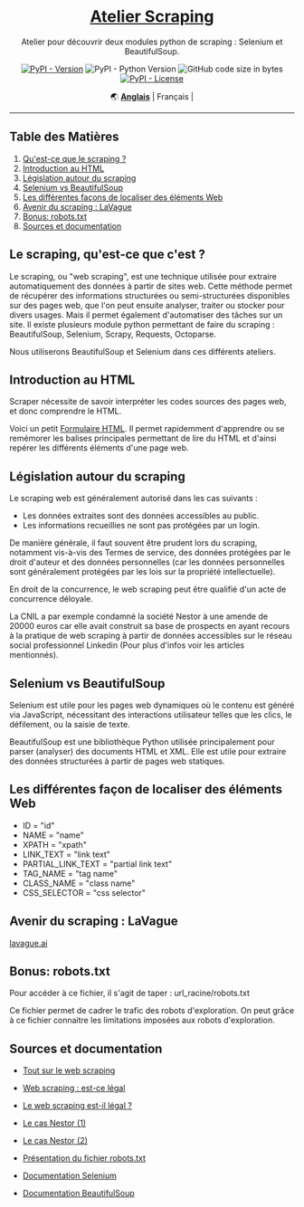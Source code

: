 <div align="center" markdown>

# [Atelier Scraping](https://github.com/Mastocodeur/Tutorial_Scraping/)

Atelier pour découvrir deux modules python de scraping : Selenium et BeautifulSoup.

[![PyPI - Version](https://img.shields.io/pypi/v/mmg?color)](https://pypi.org/project/mmg/)
![PyPI - Python Version](https://img.shields.io/pypi/pyversions/mmg)
![GitHub code size in bytes](https://img.shields.io/github/languages/code-size/ryul1206/multilingual-markdown)
[![PyPI - License](https://img.shields.io/pypi/l/mmg)](https://github.com/ryul1206/multilingual-markdown/blob/main/LICENSE)

🌏
[**Anglais**](https://github.com/Mastocodeur/Tutorial_Scraping/blob/main/README.md) |
Français |



</div>


---


## Table des Matières

1. [Qu'est-ce que le scraping ?](#qu-est-ce-que-le-scraping)
2. [Introduction au HTML](#introduction-au-html)
3. [Législation autour du scraping](#législation-autour-du-scraping)
4. [Selenium vs BeautifulSoup](#selenium-vs-beautifulsoup)
5. [Les différentes façons de localiser des éléments Web](#les-différentes-façons-de-localiser-des-éléments-web)
6. [Avenir du scraping : LaVague](#avenir-du-scraping-lavague)
7. [Bonus: robots.txt](#bonus-robots.txt)
8. [Sources et documentation](#sources-et-documentation)


## Le scraping, qu'est-ce que c'est ?

Le scraping, ou "web scraping", est une technique utilisée pour extraire automatiquement des données à partir de sites web. Cette méthode permet de récupérer des informations structurées ou semi-structurées disponibles sur des pages web, que l'on peut ensuite analyser, traiter ou stocker pour divers usages. Mais il permet également d'automatiser des tâches sur un site. Il existe plusieurs module python permettant de faire du scraping : BeautifulSoup, Selenium, Scrapy, Requests, Octoparse.

Nous utiliserons BeautifulSoup et Selenium dans ces différents ateliers.

## Introduction au HTML
Scraper nécessite de savoir interpréter les codes sources des pages web, et donc comprendre le HTML.

Voici un petit [Formulaire HTML](formulaire_html.md). Il permet rapidemment d'apprendre ou se remémorer les balises principales permettant de lire du HTML et d'ainsi repérer les différents éléments d'une page web.

## Législation autour du scraping

Le scraping web est généralement autorisé dans les cas suivants :</p>
- Les données extraites sont des données accessibles au public.</li>
- Les informations recueillies ne sont pas protégées par un login.</li>

De manière générale, il faut souvent être prudent lors du scraping, notamment vis-à-vis des Termes de service, des données protégées par le droit d'auteur et des données personnelles (car les données personnelles sont généralement protégées par les lois sur la propriété intellectuelle).

En droit de la concurrence, le web scraping peut être qualifié d'un acte de concurrence déloyale. 

La CNIL a par exemple condamné la société Nestor à une amende de 20000 euros car elle avait construit sa base de prospects en ayant recours à la pratique de web scraping à partir de données accessibles sur le réseau social professionnel Linkedin (Pour plus d'infos voir les articles mentionnés).

## Selenium vs BeautifulSoup

Selenium est utile pour les pages web dynamiques où le contenu est généré via JavaScript, nécessitant des interactions utilisateur telles que les clics, le défilement, ou la saisie de texte.

BeautifulSoup est une bibliothèque Python utilisée principalement pour parser (analyser) des documents HTML et XML. Elle est utile pour extraire des données structurées à partir de pages web statiques.

## Les différentes façon de localiser des éléments Web 

- ID = "id"
- NAME = "name"
- XPATH = "xpath"
- LINK_TEXT = "link text"
- PARTIAL_LINK_TEXT = "partial link text"
- TAG_NAME = "tag name"
- CLASS_NAME = "class name"
- CSS_SELECTOR = "css selector"


## Avenir du scraping : LaVague

[lavague.ai](https://github.com/lavague-ai)


## Bonus: robots.txt

Pour accéder à ce fichier, il s'agit de taper : url_racine/robots.txt

Ce fichier permet de cadrer le trafic des robots d'exploration. On peut grâce à ce fichier connaitre les limitations imposées aux robots d'exploration.


## Sources et documentation

- [Tout sur le web scraping](https://kinsta.com/fr/base-de-connaissances/web-scraping/)

- [Web scraping : est-ce légal](https://www.captaincontrat.com/protection-des-creations/cgv-cgu-cga/web-scraping-est-ce-legal-me-marcotte)

- [Le web scraping est-il légal ?](https://www.iubenda.com/fr/help/111962-le-web-scraping-est-il-legal-ce-que-vous-devez-savoir#:~:text=La%20l%C3%A9galit%C3%A9%20du%20web%20scraping&text=Ne%20soyez%20pas%20trop%20enthousiaste,pas%20prot%C3%A9g%C3%A9es%20par%20un%20login)


- [Le cas Nestor (1)](https://www.alerionavocats.com/condamnation-societe-nestor-prospection-commerciale-fondee-interet-legitime-responsable-traitement-enseignements-tirer/)

- [Le cas Nestor (2)](https://www.plravocats.fr/blog/data-protection-rgpd/la-societe-nestor-sanctionee-par-la-cnil)

- [Présentation du fichier robots.txt](https://developers.google.com/search/docs/crawling-indexing/robots/intro?hl=fr)

- [Documentation Selenium](https://selenium-python.readthedocs.io/)

- [Documentation BeautifulSoup](https://beautiful-soup-4.readthedocs.io/en/latest/)